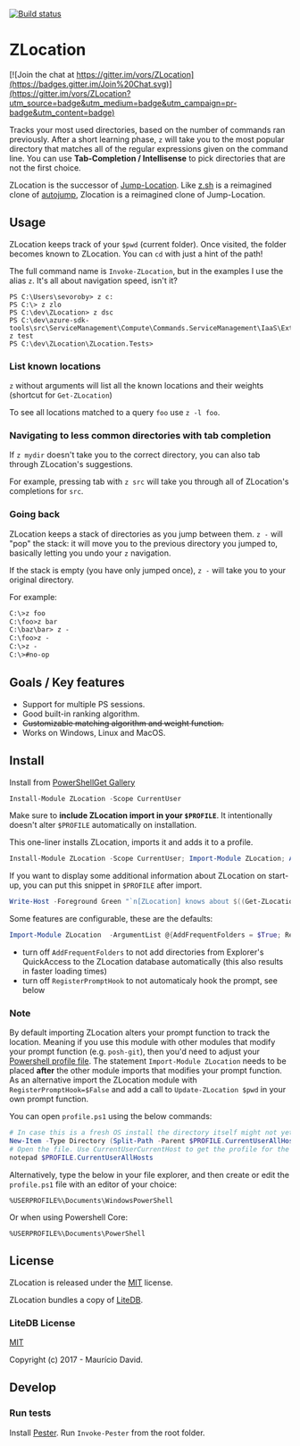 [![Build status](https://ci.appveyor.com/api/projects/status/qqg75o50jj6e35mn/branch/master?svg=true)](https://ci.appveyor.com/project/vors/zlocation/branch/master)

ZLocation
=========

[![Join the chat at https://gitter.im/vors/ZLocation](https://badges.gitter.im/Join%20Chat.svg)](https://gitter.im/vors/ZLocation?utm_source=badge&utm_medium=badge&utm_campaign=pr-badge&utm_content=badge)

Tracks your most used directories, based on the number of commands ran previously.
After a short learning phase, `z` will take you to the most popular directory that matches all of the regular expressions given on the command line.
You can use **Tab-Completion / Intellisense** to pick directories that are not the first choice.

ZLocation is the successor of [Jump-Location](https://github.com/tkellogg/Jump-Location).
Like [z.sh](https://github.com/rupa/z) is a reimagined clone of [autojump](https://github.com/joelthelion/autojump), Zlocation is a reimagined clone of Jump-Location.

Usage
-----

ZLocation keeps track of your `$pwd` (current folder).
Once visited, the folder becomes known to ZLocation.
You can `cd` with just a hint of the path!

The full command name is `Invoke-ZLocation`, but in the examples I use the alias `z`.
It's all about navigation speed, isn't it?

```
PS C:\Users\sevoroby> z c:
PS C:\> z zlo
PS C:\dev\ZLocation> z dsc
PS C:\dev\azure-sdk-tools\src\ServiceManagement\Compute\Commands.ServiceManagement\IaaS\Extensions\DSC> z test
PS C:\dev\ZLocation\ZLocation.Tests>
```

### List known locations

`z` without arguments will list all the known locations and their weights (shortcut for `Get-ZLocation`)

To see all locations matched to a query `foo` use `z -l foo`.

### Navigating to less common directories with tab completion

If `z mydir` doesn't take you to the correct directory, you can also tab through
ZLocation's suggestions.

For example, pressing tab with `z src` will take you through all of ZLocation's
completions for `src`.

### Going back

ZLocation keeps a stack of directories as you jump between them. `z -` will
"pop" the stack: it will move you to the previous directory you jumped to,
basically letting you undo your `z` navigation.

If the stack is empty (you have only jumped once), `z -` will take you to your
original directory.

For example:

```ps
C:\>z foo
C:\foo>z bar
C:\baz\bar> z -
C:\foo>z -
C:\>z -
C:\>#no-op
```

Goals / Key features
--------------------

*  Support for multiple PS sessions.
*  Good built-in ranking algorithm.
*  ~~Customizable matching algorithm and weight function.~~
*  Works on Windows, Linux and MacOS.

## Install
Install from [PowerShellGet Gallery](https://www.powershellgallery.com/packages/ZLocation/)
```powershell
Install-Module ZLocation -Scope CurrentUser
```

Make sure to **include ZLocation import in your `$PROFILE`**.
It intentionally doesn't alter `$PROFILE` automatically on installation.

This one-liner installs ZLocation, imports it and adds it to a profile.

```powershell
Install-Module ZLocation -Scope CurrentUser; Import-Module ZLocation; Add-Content -Value "`r`n`r`nImport-Module ZLocation`r`n" -Encoding utf8 -Path $PROFILE.CurrentUserAllHosts
```

If you want to display some additional information about ZLocation on start-up, you can put this snippet in `$PROFILE` after import. 
```powershell
Write-Host -Foreground Green "`n[ZLocation] knows about $((Get-ZLocation).Keys.Count) locations.`n"
```

Some features are configurable, these are the defaults:
```powershell
Import-Module ZLocation  -ArgumentList @{AddFrequentFolders = $True; RegisterPromptHook = $True}
```
- turn off `AddFrequentFolders` to not add directories from Explorer's QuickAccess to the ZLocation database automatically (this also results in faster loading times)
- turn off `RegisterPromptHook` to not automaticaly hook the prompt, see below

### Note

By default importing ZLocation alters your prompt function to track the location. Meaning if you use this module with other modules that modify your prompt function (e.g. `posh-git`), then you'd need to adjust your [Powershell profile file](https://docs.microsoft.com/en-us/powershell/module/microsoft.powershell.core/about/about_profiles?view=powershell-7). The statement `Import-Module ZLocation` needs to be placed **after** the other module imports that modifies your prompt function. As an alternative import the ZLocation module with `RegisterPromptHook=$False` and add a call to `Update-ZLocation $pwd` in your own prompt function.

You can open `profile.ps1` using the below commands:

```powershell
# In case this is a fresh OS install the directory itself might not yet exist so create it.
New-Item -Type Directory (Split-Path -Parent $PROFILE.CurrentUserAllHosts) -ErrorAction SilentlyContinue
# Open the file. Use CurrentUserCurrentHost to get the profile for the current host, e.g. PowerShell ISE.
notepad $PROFILE.CurrentUserAllHosts
```

Alternatively, type the below in your file explorer, and then create or edit the `profile.ps1` file with an editor of your choice:

```
%USERPROFILE%\Documents\WindowsPowerShell
```

Or when using Powershell Core:

```
%USERPROFILE%\Documents\PowerShell
```

License
-------

ZLocation is released under the [MIT](LICENSE) license.

ZLocation bundles a copy of [LiteDB](http://www.litedb.org/).

### LiteDB License

[MIT](http://opensource.org/licenses/MIT)

Copyright (c) 2017 - Maurício David.

Develop
-------

### Run tests

Install [Pester](https://github.com/pester/Pester).
Run `Invoke-Pester` from the root folder.
